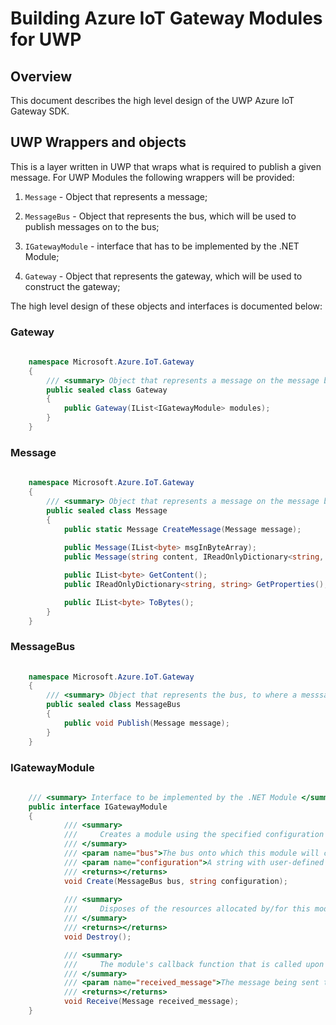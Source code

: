 Building Azure IoT Gateway Modules for UWP
=============================================

Overview
--------

This document describes the high level design of the UWP Azure IoT Gateway SDK. 


UWP Wrappers and objects
-------------------------

This is a layer written in UWP that wraps what is required to publish a given message. 
For UWP Modules the following wrappers will be provided:
1. `Message` - Object that represents a message;

2. `MessageBus` - Object that represents the bus, which will be used to publish messages on to the bus;

3. `IGatewayModule` - interface that has to be implemented by the .NET Module; 

4. `Gateway` - Object that represents the gateway, which will be used to construct the gateway;

The high level design of these objects and interfaces is documented below:

### Gateway
~~~~~~~~~~~~~~~~~~~~~~~~~~~~~~~~~~~~~~~~~~~~~~~~~~~~~~~~~~~~~~~~~~~~~~~~~~ C#
    
    namespace Microsoft.Azure.IoT.Gateway
    {
        /// <summary> Object that represents a message on the message bus. </summary>
        public sealed class Gateway
        {
            public Gateway(IList<IGatewayModule> modules);
        }        
    }
~~~~~~~~~~~~~~~~~~~~~~~~~~~~~~~~~~~~~~~~~~~~~~~~~~~~~~~~~~~~~~~~~~~~~~~~~~


### Message
~~~~~~~~~~~~~~~~~~~~~~~~~~~~~~~~~~~~~~~~~~~~~~~~~~~~~~~~~~~~~~~~~~~~~~~~~~ C#
    
    namespace Microsoft.Azure.IoT.Gateway
    {
        /// <summary> Object that represents a message on the message bus. </summary>
        public sealed class Message
        {
            public static Message CreateMessage(Message message);
            
            public Message(IList<byte> msgInByteArray);
            public Message(string content, IReadOnlyDictionary<string, string> properties);

            public IList<byte> GetContent();
            public IReadOnlyDictionary<string, string> GetProperties();

            public IList<byte> ToBytes();
        }        
    }
~~~~~~~~~~~~~~~~~~~~~~~~~~~~~~~~~~~~~~~~~~~~~~~~~~~~~~~~~~~~~~~~~~~~~~~~~~


### MessageBus
~~~~~~~~~~~~~~~~~~~~~~~~~~~~~~~~~~~~~~~~~~~~~~~~~~~~~~~~~~~~~~~~~~~~~~~~~~ C#
    
    namespace Microsoft.Azure.IoT.Gateway
    {
        /// <summary> Object that represents the bus, to where a messsage is going to be published </summary>
        public sealed class MessageBus
        {
            public void Publish(Message message);
        }        
    }
~~~~~~~~~~~~~~~~~~~~~~~~~~~~~~~~~~~~~~~~~~~~~~~~~~~~~~~~~~~~~~~~~~~~~~~~~~

### IGatewayModule
~~~~~~~~~~~~~~~~~~~~~~~~~~~~~~~~~~~~~~~~~~~~~~~~~~~~~~~~~~~~~~~~~~~~~~~~~~ C#
    
    /// <summary> Interface to be implemented by the .NET Module </summary>
    public interface IGatewayModule
    {
            /// <summary>
            ///     Creates a module using the specified configuration connecting to the specified message bus.
            /// </summary>
            /// <param name="bus">The bus onto which this module will connect.</param>
            /// <param name="configuration">A string with user-defined configuration for this module.</param>
            /// <returns></returns>
            void Create(MessageBus bus, string configuration);
            
            /// <summary>
            ///     Disposes of the resources allocated by/for this module.
            /// </summary>
            /// <returns></returns>
            void Destroy();

            /// <summary>
            ///     The module's callback function that is called upon message receipt.
            /// </summary>
            /// <param name="received_message">The message being sent to the module.</param>
            /// <returns></returns>                
            void Receive(Message received_message);                
    }
~~~~~~~~~~~~~~~~~~~~~~~~~~~~~~~~~~~~~~~~~~~~~~~~~~~~~~~~~~~~~~~~~~~~~~~~~~

